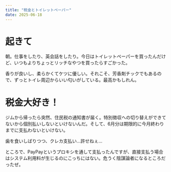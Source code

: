 ```yaml
---
title: "税金とトイレットペーパー"
date: 2025-06-18
---
```


# 起きて
朝。仕事をしたり、英会話をしたり。今日はトイレットペーパーを買ったんだけど、いつもよりちょっとリッチなやつを買ったらすごかった。

香りが良いし、柔らかくてケツに優しい。それこそ、芳香剤チックでもあるので、ずっとトイレ周辺からいい匂いがしている。最高かもしれん。

# 税金大好き！
ジムから帰ったら突然、住民税の通知書が届く。特別徴収への切り替えができてないから個別払いしないといけないんだ。そして、6月分は期限的に今月終わりまでに支払わないといけない。

歯を食いしばりつつ、クレカ支払い...許せねぇ...

ところで、PayPayというプロキシを通して支払ったんですが、直接支払う場合はシステム利用料が生じるのにこっちにはない。危うく陰謀論者になるところだったぜ。